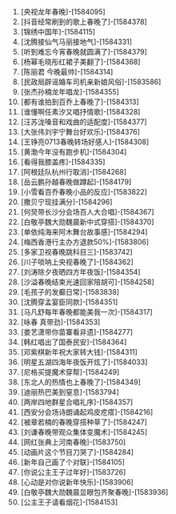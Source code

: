 
1. [央视龙年春晚]-[1584095]
1. [抖音经常刷到的歌上春晚了]-[1584378]
1. [锦绣中国年]-[1584115]
1. [沈腾接仙气马丽接地气]-[1584331]
1. [听到难忘今宵春晚就圆满了]-[1584379]
1. [杨幂毛晓彤红裙子美翻了]-[1584368]
1. [陈丽君 今晚最帅]-[1584314]
1. [民政局辟谣婚车司机亲新娘风俗]-[1583586]
1. [张杰孙楠龙年唱龙]-[1584355]
1. [都有谁拍到百乔上春晚了]-[1584313]
1. [谁懂啊任素汐又唱抒情歌]-[1584328]
1. [汪苏泷嗓音和戏曲的适配度]-[1584377]
1. [大张伟刘宇宁舞台好欢乐]-[1584376]
1. [王铮亮0713春晚转场好感人]-[1584308]
1. [黄渤今年没有跑步机]-[1584304]
1. [看得我膝盖疼]-[1584335]
1. [阿根廷队杭州行取消]-[1584268]
1. [岳云鹏孙越春晚做蹲起]-[1584179]
1. [小雪看百乔春晚小品的反应]-[1583822]
1. [撒贝宁现挂满分]-[1584296]
1. [何炅带长沙分会场百人大合唱]-[1584367]
1. [白敬亭魏大勋魏晨新中式穿搭]-[1584370]
1. [单依纯海来阿木舞台故事感]-[1584294]
1. [梅西香港行主办方退款50%]-[1583806]
1. [多家卫视春晚跳科目三]-[1583742]
1. [川子唢呐上央视春晚了]-[1584362]
1. [刘涛除夕夜晒四方年夜饭]-[1584354]
1. [沙溢春晚结束光速回家陪胡可]-[1584258]
1. [毛孩子的发癫日常]-[1583838]
1. [沈腾穿孟宴臣同款]-[1584351]
1. [马凡舒每年春晚都能美我一次]-[1584317]
1. [咏春 真带劲]-[1584353]
1. [娄艺潇带你苗寨看非遗]-[1584277]
1. [韩红唱出了国泰民安]-[1584364]
1. [邓紫棋新年祝大家转大钱]-[1584311]
1. [明星五湖四海年夜饭开炫了]-[1584033]
1. [尼格买提魔术穿帮]-[1584249]
1. [东北人的热情也上春晚了]-[1584349]
1. [迪丽热巴美到窒息]-[1583794]
1. [两岸四地群星合唱礼序]-[1584357]
1. [西安分会场诗朗诵起鸡皮疙瘩]-[1584216]
1. [被章若楠的春晚穿搭种草了]-[1584247]
1. [刘谦春晚带观众集体变魔术]-[1584245]
1. [网红张典上河南春晚]-[1583750]
1. [动画片这个节目刀哭了]-[1584284]
1. [新年自己画了个对联]-[1584105]
1. [你说公主王子过年好]-[1583726]
1. [心动是对你说新年快乐]-[1583906]
1. [白敬亭魏大勋魏晨显眼包齐聚春晚]-[1583936]
1. [公主王子请看烟花]-[1584153]